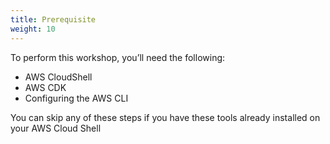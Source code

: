 ```yaml
---
title: Prerequisite 
weight: 10
---
```


To perform this workshop, you’ll need the following:

- AWS CloudShell
- AWS CDK
- Configuring the AWS CLI

You can skip any of these steps if you have these tools already installed on your AWS Cloud Shell